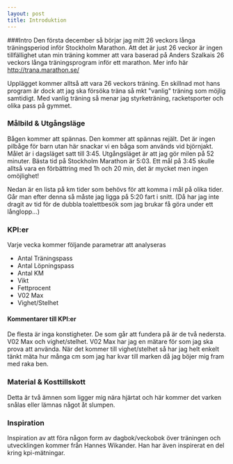 ```yaml
---
layout: post
title: Introduktion
---
```


###Intro
Den första december så börjar jag mitt 26 veckors långa träningsperiod inför Stockholm Marathon. Att det är just 26 veckor är ingen tillfällighet utan min träning kommer att vara baserad på Anders Szalkais 26 veckors långa träningsprogram inför ett marathon. Mer info här <a href="http://trana.marathon.se/">http://trana.marathon.se/</a>

Upplägget kommer alltså att vara 26 veckors träning. En skillnad mot hans program är dock att jag ska försöka träna så mkt "vanlig" träning som möjlig samtidigt. Med vanlig träning så menar jag styrketräning, racketsporter och olika pass på gymmet. 

### Målbild & Utgångsläge
Bågen kommer att spännas. Den kommer att spännas rejält. Det är ingen pilbåge för barn utan här snackar vi en båga som används vid björnjakt. Målet är i dagsläget satt till 3:45. Utgångsläget är att jag gör milen på 52 minuter. Bästa tid på Stockholm Marathon är 5:03. Ett mål på 3:45 skulle alltså vara en förbättring med 1h och 20 min, det är mycket men ingen omöjlighet! 

Nedan är en lista på km tider som behövs för att komma i mål på olika tider. Går man efter denna så måste jag ligga på 5:20 fart i snitt. (Då har jag inte dragit av tid för de dubbla toalettbesök som jag brukar få göra under ett långlopp...)  

### KPI:er
Varje vecka kommer följande parametrar att analyseras
-   Antal Träningspass
-   Antal Löpningspass
-   Antal KM
-   Vikt
-   Fettprocent
-   V02 Max
-   Vighet/Stelhet

#### Kommentarer till KPI:er 
De flesta är inga konstigheter. De som går att fundera på är de två nedersta. V02 Max och vighet/stelhet. V02 Max har jag en mätare för som jag ska prova att använda. När det kommer till vighet/stelhet så har jag helt enkelt tänkt mäta hur många cm som jag har kvar till marken då jag böjer mig fram med raka ben. 

### Material & Kosttillskott
Detta är två ämnen som ligger mig nära hjärtat och här kommer det varken snålas eller lämnas något åt slumpen. 

### Inspiration
Inspiration av att föra någon form av dagbok/veckobok över träningen och utvecklingen kommer från Hannes Wikander. Han har även inspirerat en del kring kpi-mätningar. 
